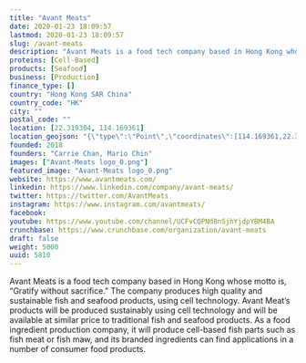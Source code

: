 ```yaml
---
title: "Avant Meats"
date: 2020-01-23 18:09:57
lastmod: 2020-01-23 18:09:57
slug: /avant-meats
description: "Avant Meats is a food tech company based in Hong Kong whose motto is, “Gratify without sacrifice.” The company produces high quality and sustainable fish and seafood products, using cell technology. Avant Meat’s products will be produced sustainably using cell technology and will be available at similar price to traditional fish and seafood products. As a food ingredient production company, it will produce cell-based fish parts such as fish meat or fish maw, and its branded ingredients can find applications in a number of consumer food products."
proteins: [Cell-Based]
products: [Seafood]
business: [Production]
finance_type: []
country: "Hong Kong SAR China"
country_code: "HK"
city: ""
postal_code: ""
location: [22.319304, 114.169361]
location_geojson: "{\"type\":\"Point\",\"coordinates\":[114.169361,22.319304]}"
founded: 2018
founders: "Carrie Chan, Mario Chin"
images: ["Avant-Meats logo_0.png"]
featured_image: "Avant-Meats logo_0.png"
website: https://www.avantmeats.com/
linkedin: https://www.linkedin.com/company/avant-meats/
twitter: https://twitter.com/AvantMeats
instagram: https://www.instagram.com/avantmeats/
facebook: 
youtube: https://www.youtube.com/channel/UCFvCQPNd8nSjhYjdpYBM4BA
crunchbase: https://www.crunchbase.com/organization/avant-meats
draft: false
weight: 5000
uuid: 5810
---
```

Avant Meats is a food tech company based in Hong Kong whose motto is, “Gratify without sacrifice.” The company produces high quality and sustainable fish and seafood products, using cell technology. Avant Meat’s products will be produced sustainably using cell technology and will be available at similar price to traditional fish and seafood products. As a food ingredient production company, it will produce cell-based fish parts such as fish meat or fish maw, and its branded ingredients can find applications in a number of consumer food products.
